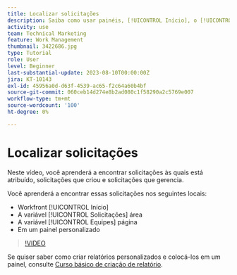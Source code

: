 ```yaml
---
title: Localizar solicitações
description: Saiba como usar painéis, [!UICONTROL Início], o [!UICONTROL Solicitações] e a [!UICONTROL Equipes] página para localizar solicitações recebidas feitas por meio de uma fila de solicitações.
activity: use
team: Technical Marketing
feature: Work Management
thumbnail: 3422686.jpg
type: Tutorial
role: User
level: Beginner
last-substantial-update: 2023-08-10T00:00:00Z
jira: KT-10143
exl-id: 45956a0d-d63f-4539-ac65-f2c64a60b4bf
source-git-commit: 060ceb14d274e8b2ad080c1f58290a2c5769e007
workflow-type: tm+mt
source-wordcount: '100'
ht-degree: 0%

---
```


# Localizar solicitações

Neste vídeo, você aprenderá a encontrar solicitações às quais está atribuído, solicitações que criou e solicitações que gerencia.

Você aprenderá a encontrar essas solicitações nos seguintes locais:

* Workfront [!UICONTROL Início]
* A variável [!UICONTROL Solicitações] área
* A variável [!UICONTROL Equipes] página
* Em um painel personalizado


>[!VIDEO](https://video.tv.adobe.com/v/3422686/?quality=12&learn=on)

Se quiser saber como criar relatórios personalizados e colocá-los em um painel, consulte [Curso básico de criação de relatório](https://experienceleague.adobe.com/docs/workfront-course-map/using/learning-programs/basic-report-creation-program.html).
